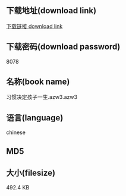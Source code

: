 ## 下载地址(download link)
[下载链接 download link](https://tutu365.netlify.app/?s=%E4%B9%A0%E6%83%AF%E5%86%B3%E5%AE%9A%E5%AD%A9%E5%AD%90%E4%B8%80%E7%94%9F.azw3)

## 下载密码(download password)
8078

## 名称(book name)
习惯决定孩子一生.azw3.azw3

## 语言(language)
chinese

## MD5


## 大小(filesize)
492.4 KB
